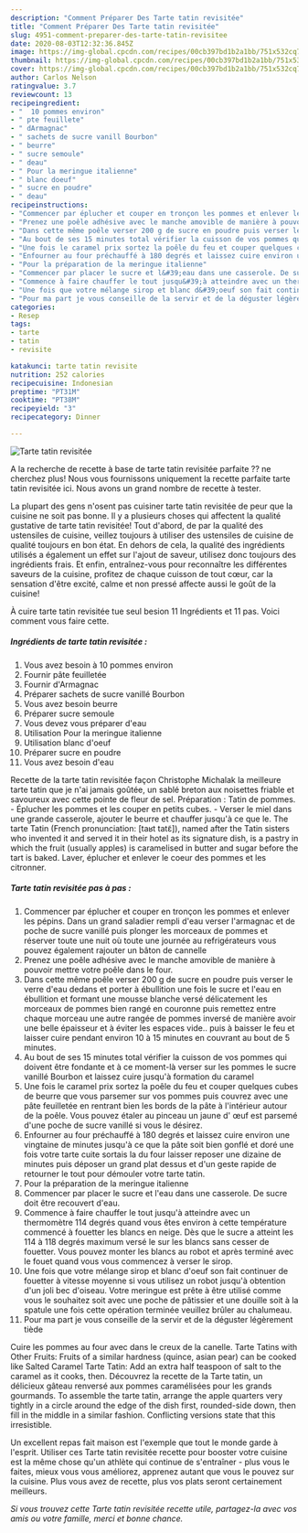 ```yaml
---
description: "Comment Préparer Des Tarte tatin revisitée"
title: "Comment Préparer Des Tarte tatin revisitée"
slug: 4951-comment-preparer-des-tarte-tatin-revisitee
date: 2020-08-03T12:32:36.845Z
image: https://img-global.cpcdn.com/recipes/00cb397bd1b2a1bb/751x532cq70/tarte-tatin-revisitee-photo-principale-de-la-recette.jpg
thumbnail: https://img-global.cpcdn.com/recipes/00cb397bd1b2a1bb/751x532cq70/tarte-tatin-revisitee-photo-principale-de-la-recette.jpg
cover: https://img-global.cpcdn.com/recipes/00cb397bd1b2a1bb/751x532cq70/tarte-tatin-revisitee-photo-principale-de-la-recette.jpg
author: Carlos Nelson
ratingvalue: 3.7
reviewcount: 13
recipeingredient:
- "  10 pommes environ"
- " pte feuillete"
- " dArmagnac"
- " sachets de sucre vanill Bourbon"
- " beurre"
- " sucre semoule"
- " deau"
- " Pour la meringue italienne"
- " blanc doeuf"
- " sucre en poudre"
- " deau"
recipeinstructions:
- "Commencer par éplucher et couper en tronçon les pommes et enlever les pépins. Dans un grand saladier rempli d&#39;eau verser l&#39;armagnac et de poche de sucre vanillé puis plonger les morceaux de pommes et réserver toute une nuit où toute une journée au refrigérateurs vous pouvez également rajouter un bâton de cannelle"
- "Prenez une poêle adhésive avec le manche amovible de manière à pouvoir mettre votre poêle dans le four."
- "Dans cette même poêle verser 200 g de sucre en poudre puis verser le verre d&#39;eau dedans et porter à ébullition une fois le sucre et l&#39;eau en ébullition et formant une mousse blanche versé délicatement les morceaux de pommes bien rangé en couronne puis remettez entre chaque morceau une autre rangée de pommes inversé de manière avoir une belle épaisseur et à éviter les espaces vide.. puis à baisser le feu et laisser cuire pendant environ 10 à 15 minutes en couvrant au bout de 5 minutes."
- "Au bout de ses 15 minutes total vérifier la cuisson de vos pommes qui doivent être fondante et à ce moment-là verser sur les pommes le sucre vanillé Bourbon et laissez cuire jusqu&#39;à formation du caramel"
- "Une fois le caramel prix sortez la poêle du feu et couper quelques cubes de beurre que vous parsemer sur vos pommes puis couvrez avec une pâte feuilletée en rentrant bien les bords de la pâte à l&#39;intérieur autour de la poêle. Vous pouvez étaler au pinceau un jaune d&#39; œuf est parsemé d&#39;une poche de sucre vanillé si vous le désirez."
- "Enfourner au four préchauffé à 180 degrés et laissez cuire environ une vingtaine de minutes jusqu&#39;à ce que la pâte soit bien gonflé et doré une fois votre tarte cuite sortais la du four laisser reposer une dizaine de minutes puis déposer un grand plat dessus et d&#39;un geste rapide de retourner le tout pour démouler votre tarte tatin."
- "Pour la préparation de la meringue italienne"
- "Commencer par placer le sucre et l&#39;eau dans une casserole. De sucre doit être recouvert d&#39;eau."
- "Commence à faire chauffer le tout jusqu&#39;à atteindre avec un thermomètre 114 degrés quand vous êtes environ à cette température commencé à fouetter les blancs en neige. Dès que le sucre a atteint les 114 à 118 degrés maximum versé le sur les blancs sans cesser de fouetter. Vous pouvez monter les blancs au robot et après terminé avec le fouet quand vous vous commencez à verser le sirop."
- "Une fois que votre mélange sirop et blanc d&#39;oeuf son fait continuer de fouetter à vitesse moyenne si vous utilisez un robot jusqu&#39;à obtention d&#39;un joli bec d&#39;oiseau. Votre meringue est prête à être utilisé comme vous le souhaitez soit avec une poche de pâtissier et une douille soit à la spatule une fois cette opération terminée veuillez brûler au chalumeau."
- "Pour ma part je vous conseille de la servir et de la déguster légèrement tiède"
categories:
- Resep
tags:
- tarte
- tatin
- revisite

katakunci: tarte tatin revisite 
nutrition: 252 calories
recipecuisine: Indonesian
preptime: "PT31M"
cooktime: "PT38M"
recipeyield: "3"
recipecategory: Dinner

---
```



![Tarte tatin revisitée](https://img-global.cpcdn.com/recipes/00cb397bd1b2a1bb/751x532cq70/tarte-tatin-revisitee-photo-principale-de-la-recette.jpg)

A la recherche de recette à base de tarte tatin revisitée parfaite ?? ne cherchez plus! Nous vous fournissons uniquement la recette parfaite tarte tatin revisitée ici. Nous avons un grand nombre de recette à tester.

La plupart des gens n'osent pas cuisiner tarte tatin revisitée de peur que la cuisine ne soit pas bonne. Il y a plusieurs choses qui affectent la qualité gustative de tarte tatin revisitée! Tout d'abord, de par la qualité des ustensiles de cuisine, veillez toujours à utiliser des ustensiles de cuisine de qualité toujours en bon état. En dehors de cela, la qualité des ingrédients utilisés a également un effet sur l'ajout de saveur, utilisez donc toujours des ingrédients frais. Et enfin, entraînez-vous pour reconnaître les différentes saveurs de la cuisine, profitez de chaque cuisson de tout cœur, car la sensation d'être excité, calme et non pressé affecte aussi le goût de la cuisine!

<!--inarticleads1-->

À cuire tarte tatin revisitée tue seul besion 11 Ingrédients et 11 pas. Voici comment vous faire cette.

##### Ingrédients de tarte tatin revisitée :

1. Vous avez besoin  à 10 pommes environ
1. Fournir  pâte feuilletée
1. Fournir  d&#39;Armagnac
1. Préparer  sachets de sucre vanillé Bourbon
1. Vous avez besoin  beurre
1. Préparer  sucre semoule
1. Vous devez vous préparer  d&#39;eau
1. Utilisation  Pour la meringue italienne
1. Utilisation  blanc d&#39;oeuf
1. Préparer  sucre en poudre
1. Vous avez besoin  d&#39;eau


Recette de la tarte tatin revisitée façon Christophe Michalak la meilleure tarte tatin que je n&#39;ai jamais goûtée, un sablé breton aux noisettes friable et savoureux avec cette pointe de fleur de sel. Préparation : Tatin de pommes. - Éplucher les pommes et les couper en petits cubes. - Verser le miel dans une grande casserole, ajouter le beurre et chauffer jusqu&#39;à ce que le. The tarte Tatin (French pronunciation: [taʁt tatɛ̃]), named after the Tatin sisters who invented it and served it in their hotel as its signature dish, is a pastry in which the fruit (usually apples) is caramelised in butter and sugar before the tart is baked. Laver, éplucher et enlever le coeur des pommes et les citronner. 

<!--inarticleads2-->

##### Tarte tatin revisitée pas à pas :

1. Commencer par éplucher et couper en tronçon les pommes et enlever les pépins. Dans un grand saladier rempli d&#39;eau verser l&#39;armagnac et de poche de sucre vanillé puis plonger les morceaux de pommes et réserver toute une nuit où toute une journée au refrigérateurs vous pouvez également rajouter un bâton de cannelle
1. Prenez une poêle adhésive avec le manche amovible de manière à pouvoir mettre votre poêle dans le four.
1. Dans cette même poêle verser 200 g de sucre en poudre puis verser le verre d&#39;eau dedans et porter à ébullition une fois le sucre et l&#39;eau en ébullition et formant une mousse blanche versé délicatement les morceaux de pommes bien rangé en couronne puis remettez entre chaque morceau une autre rangée de pommes inversé de manière avoir une belle épaisseur et à éviter les espaces vide.. puis à baisser le feu et laisser cuire pendant environ 10 à 15 minutes en couvrant au bout de 5 minutes.
1. Au bout de ses 15 minutes total vérifier la cuisson de vos pommes qui doivent être fondante et à ce moment-là verser sur les pommes le sucre vanillé Bourbon et laissez cuire jusqu&#39;à formation du caramel
1. Une fois le caramel prix sortez la poêle du feu et couper quelques cubes de beurre que vous parsemer sur vos pommes puis couvrez avec une pâte feuilletée en rentrant bien les bords de la pâte à l&#39;intérieur autour de la poêle. Vous pouvez étaler au pinceau un jaune d&#39; œuf est parsemé d&#39;une poche de sucre vanillé si vous le désirez.
1. Enfourner au four préchauffé à 180 degrés et laissez cuire environ une vingtaine de minutes jusqu&#39;à ce que la pâte soit bien gonflé et doré une fois votre tarte cuite sortais la du four laisser reposer une dizaine de minutes puis déposer un grand plat dessus et d&#39;un geste rapide de retourner le tout pour démouler votre tarte tatin.
1. Pour la préparation de la meringue italienne
1. Commencer par placer le sucre et l&#39;eau dans une casserole. De sucre doit être recouvert d&#39;eau.
1. Commence à faire chauffer le tout jusqu&#39;à atteindre avec un thermomètre 114 degrés quand vous êtes environ à cette température commencé à fouetter les blancs en neige. Dès que le sucre a atteint les 114 à 118 degrés maximum versé le sur les blancs sans cesser de fouetter. Vous pouvez monter les blancs au robot et après terminé avec le fouet quand vous vous commencez à verser le sirop.
1. Une fois que votre mélange sirop et blanc d&#39;oeuf son fait continuer de fouetter à vitesse moyenne si vous utilisez un robot jusqu&#39;à obtention d&#39;un joli bec d&#39;oiseau. Votre meringue est prête à être utilisé comme vous le souhaitez soit avec une poche de pâtissier et une douille soit à la spatule une fois cette opération terminée veuillez brûler au chalumeau.
1. Pour ma part je vous conseille de la servir et de la déguster légèrement tiède


Cuire les pommes au four avec dans le creux de la canelle. Tarte Tatins with Other Fruits: Fruits of a similar hardness (quince, asian pear) can be cooked like Salted Caramel Tarte Tatin: Add an extra half teaspoon of salt to the caramel as it cooks, then. Découvrez la recette de la Tarte tatin, un délicieux gâteau renversé aux pommes caramélisées pour les grands gourmands. To assemble the tarte tatin, arrange the apple quarters very tightly in a circle around the edge of the dish first, rounded-side down, then fill in the middle in a similar fashion. Conflicting versions state that this irresistible. 

<!--inarticleads1-->

<p>
Un excellent repas fait maison est l'exemple que tout le monde garde à l'esprit. Utiliser ces Tarte tatin revisitée recette pour booster votre cuisine est la même chose qu'un athlète qui continue de s'entraîner - plus vous le faites, mieux vous vous améliorez, apprenez autant que vous le pouvez sur la cuisine. Plus vous avez de recette, plus vos plats seront certainement meilleurs.
</p>

<p>
<i>Si vous trouvez cette Tarte tatin revisitée recette utile, partagez-la avec vos amis ou votre famille, merci et bonne chance.</i>
</p>
